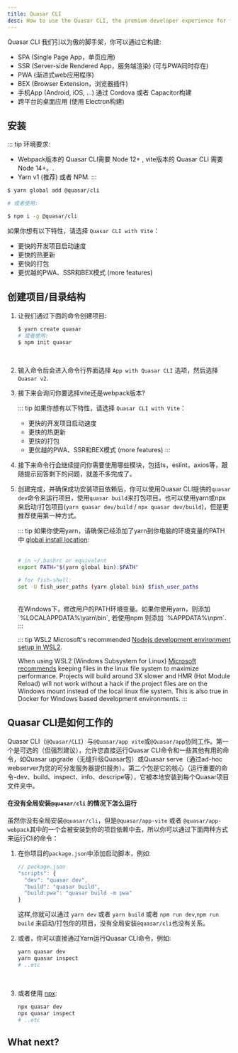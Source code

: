 ```yaml
---
title: Quasar CLI
desc: How to use the Quasar CLI, the premium developer experience for free.
---
```


Quasar CLI 我们引以为傲的脚手架，你可以通过它构建:

* SPA (Single Page App，单页应用)
* SSR (Server-side Rendered App，服务端渲染) (可与PWA同时存在)
* PWA (渐进式web应用程序)
* BEX (Browser Extension，浏览器插件)
* 手机App (Android, iOS, …) 通过 Cordova 或者 Capacitor构建
* 跨平台的桌面应用 (使用 Electron构建)

## 安装

::: tip 环境要求:
* Webpack版本的 Quasar CLI需要 Node 12+ , vite版本的 Quasar CLI 需要 Node 14+。.
* Yarn v1 (推荐) 或者 NPM.
:::

```bash
$ yarn global add @quasar/cli

# 或者使用:

$ npm i -g @quasar/cli
```

如果你想有以下特性，请选择 `Quasar CLI with Vite`：
* 更快的开发项目启动速度
* 更快的热更新
* 更快的打包
* 更优越的PWA、SSR和BEX模式 (more features)

<q-btn color="brand-primary" no-caps no-wrap push label="Go to User Interface Components" to="/vue-components" />

## 创建项目/目录结构

1. 让我们通过下面的命令创建项目:

    ```bash
    $ yarn create quasar
    # 或者使用:
    $ npm init quasar
    ```
    <br>

2. 输入命令后会进入命令行界面选择 `App with Quasar CLI` 选项，然后选择 `Quasar v2`.

3. 接下来会询问你要选择vite还是webpack版本?

    ::: tip 如果你想有以下特性，请选择 `Quasar CLI with Vite`：
    * 更快的开发项目启动速度
    * 更快的热更新
    * 更快的打包
    * 更优越的PWA、SSR和BEX模式 (more features)
    :::

4. 接下来命令行会继续提问你需要使用哪些模块，包括ts，eslint，axios等，跟随提示回答剩下的问题，就差不多完成了。

5. 创建完成，并确保成功安装项目依赖后，你可以使用Quasar CLI提供的`quasar dev`命令来运行项目，使用`quasar build`来打包项目。也可以使用yarn或npx来启动/打包项目(`yarn quasar dev/build` / `npx quasar dev/build`)，但是更推荐使用第一种方式。

    ::: tip
    如果你使用yarn，请确保已经添加了yarn到你电脑的环境变量的PATH中 [global install location](https://yarnpkg.com/lang/en/docs/cli/global/):
    <br><br>

    ```bash
    # in ~/.bashrc or equivalent
    export PATH="$(yarn global bin):$PATH"

    # for fish-shell:
    set -U fish_user_paths (yarn global bin) $fish_user_paths
    ```
    <br>
     在Windows下，修改用户的PATH环境变量。如果你使用yarn，则添加`%LOCALAPPDATA%\yarn\bin`, 若使用npm 则添加 `%APPDATA%\npm`.
    :::

    ::: tip WSL2
    Microsoft's recommended [Nodejs development environment setup in WSL2](https://docs.microsoft.com/en-us/windows/nodejs/setup-on-wsl2).

    When using WSL2 (Windows Subsystem for Linux) [Microsoft recommends](https://docs.microsoft.com/en-us/windows/wsl/compare-versions#performance-across-os-file-systems) keeping files in the linux file system to maximize performance. Projects will build around 3X slower and HMR (Hot Module Reload) will not work without a hack if the project files are on the Windows mount instead of the local linux file system. This is also true in Docker for Windows based development environments.
    :::

## Quasar CLI是如何工作的

Quasar CLI（`@Quasar/CLI`）与`@Quasar/app vite`或`@Quasar/app`协同工作。第一个是可选的（但强烈建议），允许您直接运行Quasar CLI命令和一些其他有用的命令，如Quasar upgrade（无缝升级Quasar包）或Quasar serve（通过ad-hoc webserver为您的可分发服务器提供服务）。第二个包是它的核心（运行重要的命令-dev、build、inspect、info、descripe等），它被本地安装到每个Quasar项目文件夹中。

#### 在没有全局安装`@quasar/cli` 的情况下怎么运行

虽然你没有全局安装`@quasar/cli`，但是`@quasar/app-vite` 或者 `@quasar/app-webpack`其中的一个会被安装到你的项目依赖中去，所以你可以通过下面两种方式来运行Cli的命令：

1. 在你项目的`package.json`中添加启动脚本，例如:
    ```js
    // package.json
    "scripts": {
      "dev": "quasar dev",
      "build": "quasar build",
      "build:pwa": "quasar build -m pwa"
    }
    ```

    这样,你就可以通过 `yarn dev` 或者 `yarn build` 或者 `npm run dev`,`npm run build` 来启动/打包你的项目，没有全局安装`@quasar/cli`也没有关系。

2. 或者，你可以直接通过Yarn运行Quasar CLI命令，例如:

    ```bash
    yarn quasar dev
    yarn quasar inspect
    # ..etc
    ```
    <br>

3. 或者使用 [npx](https://github.com/npm/npx):

    ```bash
    npx quasar dev
    npx quasar inspect
    # ..etc
    ```

## What next?

<q-btn color="brand-primary" no-caps no-wrap push label="去看看vue组件" to="/vue-components" />
